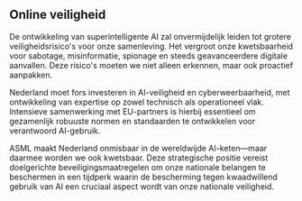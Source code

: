 
## **Online veiligheid**

De ontwikkeling van superintelligente AI zal onvermijdelijk leiden tot grotere veiligheidsrisico's voor onze samenleving. Het vergroot onze kwetsbaarheid voor sabotage, misinformatie, spionage en steeds geavanceerdere digitale aanvallen. Deze risico's moeten we niet alleen erkennen, maar ook proactief aanpakken.

Nederland moet fors investeren in AI-veiligheid en cyberweerbaarheid, met ontwikkeling van expertise op zowel technisch als operationeel vlak. Intensieve samenwerking met EU-partners is hierbij essentieel om gezamenlijk robuuste normen en standaarden te ontwikkelen voor verantwoord AI-gebruik.

ASML maakt Nederland onmisbaar in de wereldwijde AI-keten—maar daarmee worden we ook kwetsbaar. Deze strategische positie vereist doelgerichte beveiligingsmaatregelen om onze nationale belangen te beschermen in een tijdperk waarin de bescherming tegen kwaadwillend gebruik van AI een cruciaal aspect wordt van onze nationale veiligheid.
